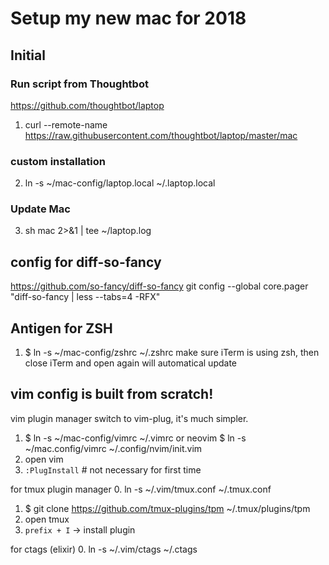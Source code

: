 # Setup my new mac for 2018

## Initial
### Run script from Thoughtbot
https://github.com/thoughtbot/laptop
1. curl --remote-name https://raw.githubusercontent.com/thoughtbot/laptop/master/mac
### custom installation
2. ln -s ~/mac-config/laptop.local ~/.laptop.local
### Update Mac
3. sh mac 2>&1 | tee ~/laptop.log

## config for diff-so-fancy
https://github.com/so-fancy/diff-so-fancy
git config --global core.pager "diff-so-fancy | less --tabs=4 -RFX"

## Antigen for ZSH
1. $ ln -s ~/mac-config/zshrc ~/.zshrc
make sure iTerm is using zsh, then close iTerm and open again will automatical update

## vim config is built from scratch!
vim plugin manager switch to vim-plug, it's much simpler.

1. $ ln -s ~/mac-config/vimrc ~/.vimrc 
or neovim
   $ ln -s ~/mac.config/vimrc ~/.config/nvim/init.vim
2. open vim
3. `:PlugInstall` # not necessary for first time

for tmux plugin manager
0. ln -s ~/.vim/tmux.conf ~/.tmux.conf
1. $ git clone https://github.com/tmux-plugins/tpm ~/.tmux/plugins/tpm
2. open tmux 
3. `prefix + I` -> install plugin

for ctags (elixir)
0. ln -s ~/.vim/ctags ~/.ctags

